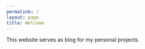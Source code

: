 ```yaml
---
permalink: /
layout: page
title: Welcome
---
```


This website serves as blog for my personal projects.